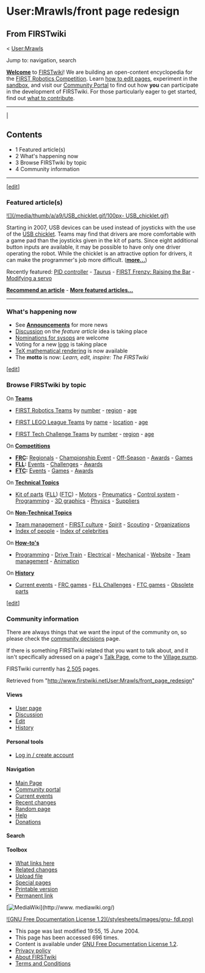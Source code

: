 # User:Mrawls/front page redesign

## From FIRSTwiki

< [User:Mrawls](User:Mrawls "User:Mrawls")

Jump to: navigation, search

**[Welcome](FIRSTwiki:New_users_page "FIRSTwiki:New users page")** to [FIRSTwiki](FIRSTwiki "FIRSTwiki")! We are building an open-content encyclopedia for the [FIRST Robotics Competition](first-robotics-competition). Learn [how to edit pages](FIRSTwiki:How_does_one_edit_a_page "FIRSTwiki:How does one edit a page"), experiment in the [sandbox](FIRSTwiki:Sandbox "FIRSTwiki:Sandbox"), and visit our [Community Portal](FIRSTwiki:Community_Portal "FIRSTwiki:Community Portal") to find out how **you** can participate in the development of FIRSTwiki. For those particularly eager to get started, find out [what to contribute](FIRSTwiki:What_to_contribute "FIRSTwiki:What to contribute").

--------------------------------------------------------------------------------

|

## Contents

- 1 Featured article(s)
- 2 What's happening now
- 3 Browse FIRSTwiki by topic
- 4 Community information

--------------------------------------------------------------------------------

[[edit](/index.php?title=User:Mrawls/front_page_redesign&action=edit&section=1 "Edit section: Featured article\(s\)")]

### Featured article(s)

[![](/media/thumb/a/a9/USB_chicklet.gif/100px-
USB_chicklet.gif)](Image:USB_chicklet.gif)

Starting in 2007, USB devices can be used instead of joysticks with the use of the [USB chicklet](/index.php?title=USB_chicklet&action=edit "USB chicklet"). Teams may find that drivers are more comfortable with a game pad than the joysticks given in the kit of parts. Since eight additional button inputs are available, it may be possible to have only one driver operating the robot. While the chicklet is an attractive option for drivers, it can make the programmer's job more difficult. (**[more...](Using_the_USB_chicklet "Using the USB chicklet")**)

Recently featured: [PID controller](PID_controller "PID controller") - [Taurus](Taurus_%281073%29 "Taurus \(1073\)") - [FIRST Frenzy: Raising the Bar](FIRST_Frenzy:_Raising_the_Bar "FIRST Frenzy:
Raising the Bar") - [Modifying a servo](Modifying_a_servo "Modifying a servo")

**[Recommend an article](FIRSTwiki:Featured_article_candidates "FIRSTwiki:Featured article candidates")** - **[More featured articles...](FIRSTwiki:Featured_articles "FIRSTwiki:Featured articles")**

--------------------------------------------------------------------------------

### What's happening now

- See **[Announcements](FIRSTwiki:Announcements "FIRSTwiki:Announcements")** for more news
- [Discussion](FIRSTwiki:Community_decisions "FIRSTwiki:Community decisions") on the _feature article_ idea is taking place
- [Nominations for sysops](FIRSTwiki:Nominations_for_adminship "FIRSTwiki:Nominations for adminship") are welcome
- Voting for a new [logo](FIRSTwiki:Logo_candidates "FIRSTwiki:Logo candidates") is taking place
- [TeX mathematical rendering](FIRSTwiki:TeX_help "FIRSTwiki:TeX help") is now available
- The **motto** is now: _Learn, edit, inspire: The FIRSTwiki_

[[edit](/index.php?title=User:Mrawls/front_page_redesign&action=edit&section=3 "Edit section: Browse FIRSTwiki by topic")]

### Browse FIRSTwiki by topic

On **[Teams](Teams "Teams")**

- [FIRST Robotics Teams](FIRST_Robotics_Team "FIRST Robotics Team") by [number](Index_of_teams "Index of teams") - [region](Index_of_teams_by_region "Index of teams by region") - [age](Index_of_teams_by_age "Index of teams by age")

- [FIRST LEGO League Teams](FIRST_LEGO_League_Team "FIRST LEGO League Team") by [name](Category:FLL_teams "Category:FLL teams") - [location](FLL_Teams_by_Location "FLL Teams by Location") - [age](FLL_Teams_by_Year_Founded "FLL Teams by Year Founded")

- [FIRST Tech Challenge Teams](Team_%28Vex%29 "Team \(Vex\)") by [number](Index_of_teams_%28Vex%29 "Index of teams \(Vex\)") - [region](Index_of_teams_by_region_%28Vex%29 "Index of teams by region \(Vex\)") - [age](Index_of_teams_by_age_%28Vex%29 "Index of teams by age \(Vex\)")

On **[Competitions](Competitions "Competitions")**

- **[FRC](first-robotics-competition):** [Regionals](Index_of_Regionals "Index of Regionals") - [Championship Event](Championship_Event "Championship Event") - [Off-Season](Index_of_off-season_competitions "Index of off-season competitions") - [Awards](Awards "Awards") - [Games](Game "Game")
- **[FLL](FIRST_LEGO_League "FIRST LEGO League"):** [Events](Category:FLL_Events "Category:FLL Events") - [Challenges](FLL_Challenges "FLL Challenges") - [Awards](FLL_Awards "FLL Awards")
- **[FTC](Vex "Vex"):** [Events](Index_of_events_%28Vex%29 "Index of events \(Vex\)") - [Games](Game_%28Vex%29 "Game \(Vex\)") - [Awards](Awards_%28Vex%29 "Awards \(Vex\)")

On **[Technical Topics](Technical "Technical")**

- [Kit of parts](kit-of-parts) ([FLL](FLL_Robot_Set "FLL Robot Set")) ([FTC](Kit_of_parts_%28FTC%29 "Kit of parts \(FTC\)")) - [Motors](motors) - [Pneumatics](pneumatics) - [Control system](control-system) - [Programming](programming) - [3D graphics](3D_graphics "3D graphics") - [Physics](physics) - [Suppliers](Suppliers "Suppliers")

On **[Non-Technical Topics](Non-technical "Non-technical")**

- [Team management](Team_management "Team management") - [FIRST culture](FIRST_culture "FIRST culture") - [Spirit](Spirit "Spirit") - [Scouting](Scouting "Scouting") - [Organizations](Organizations "Organizations")
- [Index of people](Index_of_people "Index of people") - [Index of celebrities](Index_of_celebrities "Index of celebrities")

On **[How-to's](How-to "How-to")**

- [Programming](How-to#Programming "How-to") - [Drive Train](How-to#Drive_train "How-to") - [Electrical](How-to#Electrical "How-to") - [Mechanical](How-to#Mechanical "How-to") - [Website](How-to#Website "How-to") - [Team management](How-to#Team_management "How-to") - [Animation](How-to#Animation "How-to")

On **[History](History_of_FIRST "History of FIRST")**

- [Current events](Current_events "Current events") - [FRC games](Game "Game") - [FLL Challenges](FLL_Challenges "FLL Challenges") - [FTC games](Game_%28FTC%29 "Game \(FTC\)") - [Obsolete parts](Obsolete_parts "Obsolete parts")

[[edit](/index.php?title=User:Mrawls/front_page_redesign&action=edit&section=4 "Edit section: Community information")]

### Community information

There are always things that we want the input of the community on, so please check the [community decisions](FIRSTwiki:Community_decisions "FIRSTwiki:Community decisions") page.

If there is something FIRSTwiki related that you want to talk about, and it isn't specifically adressed on a page's [Talk Page](/index.php?title=Talk_Page&action=edit "Talk Page"), come to the [Village pump](FIRSTwiki:Village_pump "FIRSTwiki:Village pump").

FIRSTwiki currently has [2,505](FIRSTwiki:Statistics "FIRSTwiki:Statistics") pages.

</table>

Retrieved from "<http://www.firstwiki.netUser:Mrawls/front_page_redesign>"

#### Views

- [User page](User:Mrawls/front_page_redesign)
- [Discussion](/index.php?title=User_talk:Mrawls/front_page_redesign&action=edit)
- [Edit](/index.php?title=User:Mrawls/front_page_redesign&action=edit)
- [History](/index.php?title=User:Mrawls/front_page_redesign&action=history)

#### Personal tools

- [Log in / create account](/index.php?title=Special:Userlogin&returnto=User:Mrawls/front_page_redesign)

[](Main_Page "Main Page")

#### Navigation

- [Main Page](Main_Page)
- [Community portal](FIRSTwiki:Community_portal)
- [Current events](Current_events)
- [Recent changes](Special:Recentchanges)
- [Random page](Special:Random)
- [Help](Help:Contents)
- [Donations](FIRSTwiki:Site_support)

#### Search

#### Toolbox

- [What links here](Special:Whatlinkshere/User:Mrawls/front_page_redesign)
- [Related changes](Special:Recentchangeslinked/User:Mrawls/front_page_redesign)
- [Upload file](Special:Upload)
- [Special pages](Special:Specialpages)
- [Printable version](/index.php?title=User:Mrawls/front_page_redesign&printable=yes)
- [Permanent link](/index.php?title=User:Mrawls/front_page_redesign&oldid=39468)

[![MediaWiki](/skins/common/images/poweredby_mediawiki_88x31.png)](http://www.
mediawiki.org/)

[![GNU Free Documentation License 1.2](/stylesheets/images/gnu-
fdl.png)](http://www.gnu.org/copyleft/fdl.html)

- This page was last modified 19:55, 15 June 2004.
- This page has been accessed 696 times.
- Content is available under [GNU Free Documentation License 1.2](http://www.gnu.org/copyleft/fdl.html "http://www.gnu.org/copyleft/fdl.html").
- [Privacy policy](FIRSTwiki:Privacy_policy "FIRSTwiki:Privacy policy")
- [About FIRSTwiki](FIRSTwiki:About "FIRSTwiki:About")
- [Terms and Conditions](FIRSTwiki:Terms_and_conditions "FIRSTwiki:Terms and conditions")
